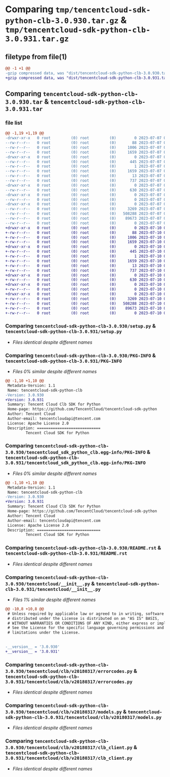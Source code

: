 # Comparing `tmp/tencentcloud-sdk-python-clb-3.0.930.tar.gz` & `tmp/tencentcloud-sdk-python-clb-3.0.931.tar.gz`

## filetype from file(1)

```diff
@@ -1 +1 @@
-gzip compressed data, was "dist/tencentcloud-sdk-python-clb-3.0.930.tar", last modified: Fri Jul  7 00:20:11 2023, max compression
+gzip compressed data, was "dist/tencentcloud-sdk-python-clb-3.0.931.tar", last modified: Mon Jul 10 00:33:51 2023, max compression
```

## Comparing `tencentcloud-sdk-python-clb-3.0.930.tar` & `tencentcloud-sdk-python-clb-3.0.931.tar`

### file list

```diff
@@ -1,19 +1,19 @@
-drwxr-xr-x   0 root         (0) root         (0)        0 2023-07-07 00:20:11.000000 tencentcloud-sdk-python-clb-3.0.930/
--rw-r--r--   0 root         (0) root         (0)       88 2023-07-07 00:20:11.000000 tencentcloud-sdk-python-clb-3.0.930/setup.cfg
--rw-r--r--   0 root         (0) root         (0)     1006 2023-07-07 00:20:11.000000 tencentcloud-sdk-python-clb-3.0.930/setup.py
--rw-r--r--   0 root         (0) root         (0)     1659 2023-07-07 00:20:11.000000 tencentcloud-sdk-python-clb-3.0.930/PKG-INFO
-drwxr-xr-x   0 root         (0) root         (0)        0 2023-07-07 00:20:11.000000 tencentcloud-sdk-python-clb-3.0.930/tencentcloud_sdk_python_clb.egg-info/
--rw-r--r--   0 root         (0) root         (0)      445 2023-07-07 00:20:11.000000 tencentcloud-sdk-python-clb-3.0.930/tencentcloud_sdk_python_clb.egg-info/SOURCES.txt
--rw-r--r--   0 root         (0) root         (0)        1 2023-07-07 00:20:11.000000 tencentcloud-sdk-python-clb-3.0.930/tencentcloud_sdk_python_clb.egg-info/dependency_links.txt
--rw-r--r--   0 root         (0) root         (0)     1659 2023-07-07 00:20:11.000000 tencentcloud-sdk-python-clb-3.0.930/tencentcloud_sdk_python_clb.egg-info/PKG-INFO
--rw-r--r--   0 root         (0) root         (0)       13 2023-07-07 00:20:11.000000 tencentcloud-sdk-python-clb-3.0.930/tencentcloud_sdk_python_clb.egg-info/top_level.txt
--rw-r--r--   0 root         (0) root         (0)      737 2023-07-07 00:20:11.000000 tencentcloud-sdk-python-clb-3.0.930/README.rst
-drwxr-xr-x   0 root         (0) root         (0)        0 2023-07-07 00:20:11.000000 tencentcloud-sdk-python-clb-3.0.930/tencentcloud/
--rw-r--r--   0 root         (0) root         (0)      630 2023-07-07 00:20:11.000000 tencentcloud-sdk-python-clb-3.0.930/tencentcloud/__init__.py
-drwxr-xr-x   0 root         (0) root         (0)        0 2023-07-07 00:20:11.000000 tencentcloud-sdk-python-clb-3.0.930/tencentcloud/clb/
--rw-r--r--   0 root         (0) root         (0)        0 2023-07-07 00:20:11.000000 tencentcloud-sdk-python-clb-3.0.930/tencentcloud/clb/__init__.py
-drwxr-xr-x   0 root         (0) root         (0)        0 2023-07-07 00:20:11.000000 tencentcloud-sdk-python-clb-3.0.930/tencentcloud/clb/v20180317/
--rw-r--r--   0 root         (0) root         (0)     3269 2023-07-07 00:20:11.000000 tencentcloud-sdk-python-clb-3.0.930/tencentcloud/clb/v20180317/errorcodes.py
--rw-r--r--   0 root         (0) root         (0)   508288 2023-07-07 00:20:11.000000 tencentcloud-sdk-python-clb-3.0.930/tencentcloud/clb/v20180317/models.py
--rw-r--r--   0 root         (0) root         (0)    89673 2023-07-07 00:20:11.000000 tencentcloud-sdk-python-clb-3.0.930/tencentcloud/clb/v20180317/clb_client.py
--rw-r--r--   0 root         (0) root         (0)        0 2023-07-07 00:20:11.000000 tencentcloud-sdk-python-clb-3.0.930/tencentcloud/clb/v20180317/__init__.py
+drwxr-xr-x   0 root         (0) root         (0)        0 2023-07-10 00:33:51.000000 tencentcloud-sdk-python-clb-3.0.931/
+-rw-r--r--   0 root         (0) root         (0)       88 2023-07-10 00:33:51.000000 tencentcloud-sdk-python-clb-3.0.931/setup.cfg
+-rw-r--r--   0 root         (0) root         (0)     1006 2023-07-10 00:33:51.000000 tencentcloud-sdk-python-clb-3.0.931/setup.py
+-rw-r--r--   0 root         (0) root         (0)     1659 2023-07-10 00:33:51.000000 tencentcloud-sdk-python-clb-3.0.931/PKG-INFO
+drwxr-xr-x   0 root         (0) root         (0)        0 2023-07-10 00:33:51.000000 tencentcloud-sdk-python-clb-3.0.931/tencentcloud_sdk_python_clb.egg-info/
+-rw-r--r--   0 root         (0) root         (0)      445 2023-07-10 00:33:51.000000 tencentcloud-sdk-python-clb-3.0.931/tencentcloud_sdk_python_clb.egg-info/SOURCES.txt
+-rw-r--r--   0 root         (0) root         (0)        1 2023-07-10 00:33:51.000000 tencentcloud-sdk-python-clb-3.0.931/tencentcloud_sdk_python_clb.egg-info/dependency_links.txt
+-rw-r--r--   0 root         (0) root         (0)     1659 2023-07-10 00:33:51.000000 tencentcloud-sdk-python-clb-3.0.931/tencentcloud_sdk_python_clb.egg-info/PKG-INFO
+-rw-r--r--   0 root         (0) root         (0)       13 2023-07-10 00:33:51.000000 tencentcloud-sdk-python-clb-3.0.931/tencentcloud_sdk_python_clb.egg-info/top_level.txt
+-rw-r--r--   0 root         (0) root         (0)      737 2023-07-10 00:33:51.000000 tencentcloud-sdk-python-clb-3.0.931/README.rst
+drwxr-xr-x   0 root         (0) root         (0)        0 2023-07-10 00:33:51.000000 tencentcloud-sdk-python-clb-3.0.931/tencentcloud/
+-rw-r--r--   0 root         (0) root         (0)      630 2023-07-10 00:33:51.000000 tencentcloud-sdk-python-clb-3.0.931/tencentcloud/__init__.py
+drwxr-xr-x   0 root         (0) root         (0)        0 2023-07-10 00:33:51.000000 tencentcloud-sdk-python-clb-3.0.931/tencentcloud/clb/
+-rw-r--r--   0 root         (0) root         (0)        0 2023-07-10 00:33:51.000000 tencentcloud-sdk-python-clb-3.0.931/tencentcloud/clb/__init__.py
+drwxr-xr-x   0 root         (0) root         (0)        0 2023-07-10 00:33:51.000000 tencentcloud-sdk-python-clb-3.0.931/tencentcloud/clb/v20180317/
+-rw-r--r--   0 root         (0) root         (0)     3269 2023-07-10 00:33:51.000000 tencentcloud-sdk-python-clb-3.0.931/tencentcloud/clb/v20180317/errorcodes.py
+-rw-r--r--   0 root         (0) root         (0)   508288 2023-07-10 00:33:51.000000 tencentcloud-sdk-python-clb-3.0.931/tencentcloud/clb/v20180317/models.py
+-rw-r--r--   0 root         (0) root         (0)    89673 2023-07-10 00:33:51.000000 tencentcloud-sdk-python-clb-3.0.931/tencentcloud/clb/v20180317/clb_client.py
+-rw-r--r--   0 root         (0) root         (0)        0 2023-07-10 00:33:51.000000 tencentcloud-sdk-python-clb-3.0.931/tencentcloud/clb/v20180317/__init__.py
```

### Comparing `tencentcloud-sdk-python-clb-3.0.930/setup.py` & `tencentcloud-sdk-python-clb-3.0.931/setup.py`

 * *Files identical despite different names*

### Comparing `tencentcloud-sdk-python-clb-3.0.930/PKG-INFO` & `tencentcloud-sdk-python-clb-3.0.931/PKG-INFO`

 * *Files 0% similar despite different names*

```diff
@@ -1,10 +1,10 @@
 Metadata-Version: 1.1
 Name: tencentcloud-sdk-python-clb
-Version: 3.0.930
+Version: 3.0.931
 Summary: Tencent Cloud Clb SDK for Python
 Home-page: https://github.com/TencentCloud/tencentcloud-sdk-python
 Author: Tencent Cloud
 Author-email: tencentcloudapi@tencent.com
 License: Apache License 2.0
 Description: ============================
         Tencent Cloud SDK for Python
```

### Comparing `tencentcloud-sdk-python-clb-3.0.930/tencentcloud_sdk_python_clb.egg-info/PKG-INFO` & `tencentcloud-sdk-python-clb-3.0.931/tencentcloud_sdk_python_clb.egg-info/PKG-INFO`

 * *Files 0% similar despite different names*

```diff
@@ -1,10 +1,10 @@
 Metadata-Version: 1.1
 Name: tencentcloud-sdk-python-clb
-Version: 3.0.930
+Version: 3.0.931
 Summary: Tencent Cloud Clb SDK for Python
 Home-page: https://github.com/TencentCloud/tencentcloud-sdk-python
 Author: Tencent Cloud
 Author-email: tencentcloudapi@tencent.com
 License: Apache License 2.0
 Description: ============================
         Tencent Cloud SDK for Python
```

### Comparing `tencentcloud-sdk-python-clb-3.0.930/README.rst` & `tencentcloud-sdk-python-clb-3.0.931/README.rst`

 * *Files identical despite different names*

### Comparing `tencentcloud-sdk-python-clb-3.0.930/tencentcloud/__init__.py` & `tencentcloud-sdk-python-clb-3.0.931/tencentcloud/__init__.py`

 * *Files 1% similar despite different names*

```diff
@@ -10,8 +10,8 @@
 # Unless required by applicable law or agreed to in writing, software
 # distributed under the License is distributed on an "AS IS" BASIS,
 # WITHOUT WARRANTIES OR CONDITIONS OF ANY KIND, either express or implied.
 # See the License for the specific language governing permissions and
 # limitations under the License.
 
 
-__version__ = '3.0.930'
+__version__ = '3.0.931'
```

### Comparing `tencentcloud-sdk-python-clb-3.0.930/tencentcloud/clb/v20180317/errorcodes.py` & `tencentcloud-sdk-python-clb-3.0.931/tencentcloud/clb/v20180317/errorcodes.py`

 * *Files identical despite different names*

### Comparing `tencentcloud-sdk-python-clb-3.0.930/tencentcloud/clb/v20180317/models.py` & `tencentcloud-sdk-python-clb-3.0.931/tencentcloud/clb/v20180317/models.py`

 * *Files identical despite different names*

### Comparing `tencentcloud-sdk-python-clb-3.0.930/tencentcloud/clb/v20180317/clb_client.py` & `tencentcloud-sdk-python-clb-3.0.931/tencentcloud/clb/v20180317/clb_client.py`

 * *Files identical despite different names*

